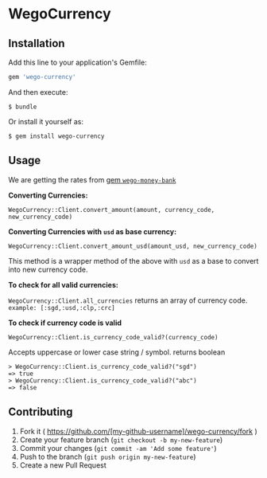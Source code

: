 # WegoCurrency

## Installation

Add this line to your application's Gemfile:

```ruby
gem 'wego-currency'
```

And then execute:

    $ bundle

Or install it yourself as:

    $ gem install wego-currency

## Usage

We are getting the rates from [gem `wego-money-bank`](https://github.com/wego/wego-money-bank)

<b>Converting Currencies:</b>

`WegoCurrency::Client.convert_amount(amount, currency_code, new_currency_code)`

<b>Converting Currencies with `usd` as base currency:</b>

`WegoCurrency::Client.convert_amount_usd(amount_usd, new_currency_code)`

This method is a wrapper method of the above with `usd` as a base to convert into new currency code.

<b>To check for all valid currencies: </b>

`WegoCurrency::Client.all_currencies`
returns an array of currency code.
`example: [:sgd,:usd,:clp,:crc]`

<b> To check if currency code is valid </b>

`WegoCurrency::Client.is_currency_code_valid?(currency_code)`

Accepts uppercase or lower case string / symbol.
returns boolean

```
> WegoCurrency::Client.is_currency_code_valid?("sgd")
=> true
> WegoCurrency::Client.is_currency_code_valid?("abc")
=> false
```

## Contributing

1.  Fork it ( https://github.com/[my-github-username]/wego-currency/fork )
2.  Create your feature branch (`git checkout -b my-new-feature`)
3.  Commit your changes (`git commit -am 'Add some feature'`)
4.  Push to the branch (`git push origin my-new-feature`)
5.  Create a new Pull Request
